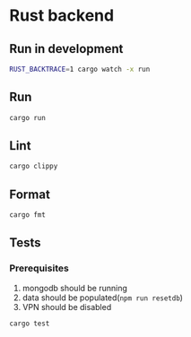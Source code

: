 # Rust backend

## Run in development

```sh
RUST_BACKTRACE=1 cargo watch -x run
```

## Run

```sh
cargo run
```

## Lint

```sh
cargo clippy
```

## Format

```sh
cargo fmt
```

## Tests

### Prerequisites

1. mongodb should be running
2. data should be populated(`npm run resetdb`)
3. VPN should be disabled

```sh
cargo test
```
